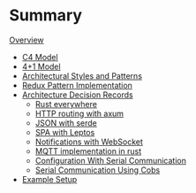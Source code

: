 # Summary

<!--
    mdBook Documentation:
    https://rust-lang.github.io/mdBook/
-->

[Overview](./overview.md)

- [C4 Model](./c4.md)
- [4+1 Model](./4plus1.md)
- [Architectural Styles and Patterns](./styles_and_patterns.md)
- [Redux Pattern Implementation](./redux_pattern.md)
- [Architecture Decision Records](./ADR/index.md)
  - [Rust everywhere](./ADR/001_rust.md)
  - [HTTP routing with axum](./ADR/002_axum.md)
  - [JSON with serde](./ADR/003_serde.md)
  - [SPA with Leptos](./ADR/004_leptos.md)
  - [Notifications with WebSocket](./ADR/005_websocket.md)
  - [MQTT implementation in rust](./ADR/006_mqtt_implementation.md)
  - [Configuration With Serial Communication](./ADR/007_configuration_with_serial_communication.md)
  - [Serial Communication Using Cobs](./ADR/008_serial_communication_using_cobs.md)
- [Example Setup](./example_setup.md)
